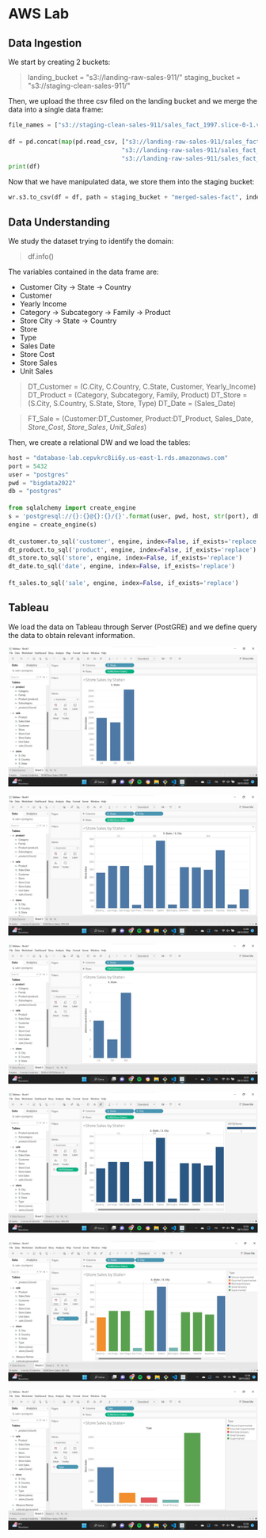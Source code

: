 # AWS Lab

## Data Ingestion

We start by creating 2 buckets:

> landing_bucket = "s3://landing-raw-sales-911/"
> staging_bucket = "s3://staging-clean-sales-911/"

Then, we upload the three csv filed on the landing bucket and we merge the data into a single data frame:

```python
file_names = ["s3://staging-clean-sales-911/sales_fact_1997.slice-0-1.v0.0.1.csv", "s3://staging-clean-sales-911/sales_fact_1997.slice-1-2.v0.0.1.csv", "s3://staging-clean-sales-911/sales_fact_1997.slice-2-3.v0.0.1.csv",]
    
df = pd.concat(map(pd.read_csv, ["s3://landing-raw-sales-911/sales_fact_1997.slice-0-1.v0.0.1.csv", 
                                "s3://landing-raw-sales-911/sales_fact_1997.slice-1-2.v0.0.1.csv", 
                                "s3://landing-raw-sales-911/sales_fact_1997.slice-2-3.v0.0.1.csv"]), ignore_index = True)
print(df)
```

Now that we have manipulated data, we store them into the staging bucket:

```python
wr.s3.to_csv(df = df, path = staging_bucket + "merged-sales-fact", index = False)
```

## Data Understanding

We study the dataset trying to identify the domain:

> df.info()

The variables contained in the data frame are:

- Customer City -> State -> Country
- Customer
- Yearly Income
- Category -> Subcategory -> Family -> Product
- Store City -> State -> Country
- Store
- Type
- Sales Date
- Store Cost
- Store Sales
- Unit Sales
    
> DT_Customer = (C.City, C.Country, C.State, Customer, Yearly_Income)
> DT_Product = (Category, Subcategory, Family, Product)
> DT_Store = (S.City, S.Country, S.State, Store, Type)
> DT_Date = (Sales_Date)

> FT_Sale = (Customer:DT_Customer, Product:DT_Product, Sales_Date, *Store_Cost*, *Store_Sales*, *Unit_Sales*)

Then, we create a relational DW and we load the tables:

```python
host = "database-lab.cepvkrc8ii6y.us-east-1.rds.amazonaws.com"
port = 5432
user = "postgres"
pwd = "bigdata2022"
db = "postgres"

from sqlalchemy import create_engine
s = 'postgresql://{}:{}@{}:{}/{}'.format(user, pwd, host, str(port), db)
engine = create_engine(s)

dt_customer.to_sql('customer', engine, index=False, if_exists='replace')
dt_product.to_sql('product', engine, index=False, if_exists='replace')
dt_store.to_sql('store', engine, index=False, if_exists='replace')
dt_date.to_sql('date', engine, index=False, if_exists='replace')

ft_sales.to_sql('sale', engine, index=False, if_exists='replace')
```

## Tableau

We load the data on Tableau through Server (PostGRE) and we define query the data to obtain relevant information.

![](screen-1.jpg)

![](screen-2.jpg)

![](screen-3.jpg)

![](screen-4.jpg)

![](screen-5.jpg)

![](screen-6.jpg)
